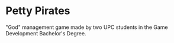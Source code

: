 # Petty Pirates
"God" management game made by two UPC students in the Game Development Bachelor's Degree.
